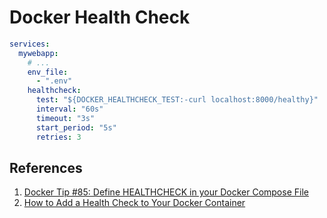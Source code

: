 # Docker Health Check

```yml
services:
  mywebapp:
    # ...
    env_file:
      - ".env"
    healthcheck:
      test: "${DOCKER_HEALTHCHECK_TEST:-curl localhost:8000/healthy}"
      interval: "60s"
      timeout: "3s"
      start_period: "5s"
      retries: 3
```

## References

1. [Docker Tip #85: Define HEALTHCHECK in your Docker Compose File](https://nickjanetakis.com/blog/docker-tip-85-define-healthcheck-in-your-docker-compose-file)
1. [How to Add a Health Check to Your Docker Container](https://howchoo.com/devops/how-to-add-a-health-check-to-your-docker-container)
